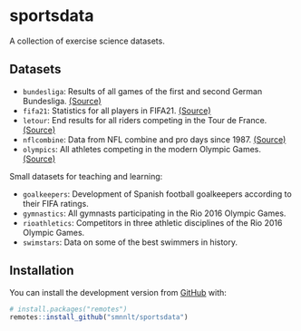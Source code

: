 
<!-- README.md is generated from README.Rmd. Please edit that file -->

# sportsdata

<!-- badges: start -->
<!-- badges: end -->

A collection of exercise science datasets.

## Datasets

-   `bundesliga`: Results of all games of the first and second German
    Bundesliga.
    [(Source)](https://github.com/camminady/AllBundesligaGamesEver)
-   `fifa21`: Statistics for all players in FIFA21.
    [(Source)](https://www.kaggle.com/bryanb/fifa-player-stats-database)
-   `letour`: End results for all riders competing in the Tour de
    France. [(Source)](https://github.com/camminady/LeTourDataSet)
-   `nflcombine`: Data from NFL combine and pro days since 1987.
    [(Source)](https://github.com/josedv82/public_sport_science_datasets)
-   `olympics`: All athletes competing in the modern Olympic Games.
    [(Source)](https://www.kaggle.com/heesoo37/120-years-of-olympic-history-athletes-and-results)

Small datasets for teaching and learning:

-   `goalkeepers`: Development of Spanish football goalkeepers according
    to their FIFA ratings.
-   `gymnastics`: All gymnasts participating in the Rio 2016 Olympic
    Games.
-   `rioathletics`: Competitors in three athletic disciplines of the Rio
    2016 Olympic Games.
-   `swimstars`: Data on some of the best swimmers in history.

## Installation

You can install the development version from
[GitHub](https://github.com/smnnlt/sportsdata) with:

``` r
# install.packages("remotes")
remotes::install_github("smnnlt/sportsdata")
```
